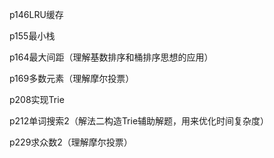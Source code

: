 
p146LRU缓存

p155最小栈

p164最大间距（理解基数排序和桶排序思想的应用）

p169多数元素（理解摩尔投票）

p208实现Trie

p212单词搜索2（解法二构造Trie辅助解题，用来优化时间复杂度）

p229求众数2（理解摩尔投票）
